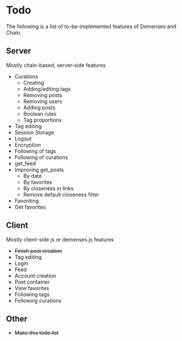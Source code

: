# Todo
The following is a list of to-be-implemented features of Demenses and Chain.

## Server
Mostly chain-based, server-side features

+ Curations
  * Creating
  * Adding/editing tags
  * Removing posts
  * Removing users
  * Adding posts
  * Boolean rules
  * Tag proportions
+ Tag editing
+ Session Storage
+ Logout
+ Encryption
+ Following of tags
+ Following of curations
+ get\_feed
+ Improving get\_posts
  * By date
  * By favorites
  * By closeness in links
  * Remove default closeness filter
+ Favoriting
+ Get favorites

## Client
Mostly client-side js or demenses.js features

+ ~~Finish post creation~~
+ Tag editing
+ Login
+ Feed
+ Account creation
+ Post container
+ View favorites
+ Following tags
+ Following curations

## Other

+ ~~Make this todo list~~
